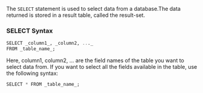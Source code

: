 The `SELECT` statement is used to select data from a database.The data returned is stored in a result table, called the result-set.

### SELECT Syntax

```sql
SELECT _column1_, _column2, ..._  
FROM _table_name_;
```

Here, column1, column2, ... are the field names of the table you want to select data from. If you want to select all the fields available in the table, use the following syntax:

```sql
SELECT * FROM _table_name_;
```

